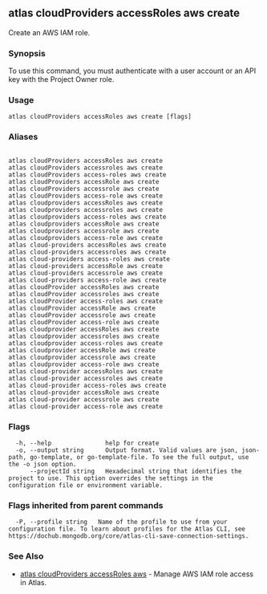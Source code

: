 ## atlas cloudProviders accessRoles aws create

Create an AWS IAM role.


### Synopsis

To use this command, you must authenticate with a user account or an API key with the Project Owner role.


### Usage
```
atlas cloudProviders accessRoles aws create [flags]
```

### Aliases
```

atlas cloudProviders accessRoles aws create
atlas cloudProviders accessroles aws create
atlas cloudProviders access-roles aws create
atlas cloudProviders accessRole aws create
atlas cloudProviders accessrole aws create
atlas cloudProviders access-role aws create
atlas cloudproviders accessRoles aws create
atlas cloudproviders accessroles aws create
atlas cloudproviders access-roles aws create
atlas cloudproviders accessRole aws create
atlas cloudproviders accessrole aws create
atlas cloudproviders access-role aws create
atlas cloud-providers accessRoles aws create
atlas cloud-providers accessroles aws create
atlas cloud-providers access-roles aws create
atlas cloud-providers accessRole aws create
atlas cloud-providers accessrole aws create
atlas cloud-providers access-role aws create
atlas cloudProvider accessRoles aws create
atlas cloudProvider accessroles aws create
atlas cloudProvider access-roles aws create
atlas cloudProvider accessRole aws create
atlas cloudProvider accessrole aws create
atlas cloudProvider access-role aws create
atlas cloudprovider accessRoles aws create
atlas cloudprovider accessroles aws create
atlas cloudprovider access-roles aws create
atlas cloudprovider accessRole aws create
atlas cloudprovider accessrole aws create
atlas cloudprovider access-role aws create
atlas cloud-provider accessRoles aws create
atlas cloud-provider accessroles aws create
atlas cloud-provider access-roles aws create
atlas cloud-provider accessRole aws create
atlas cloud-provider accessrole aws create
atlas cloud-provider access-role aws create
```



### Flags

```
  -h, --help               help for create
  -o, --output string      Output format. Valid values are json, json-path, go-template, or go-template-file. To see the full output, use the -o json option.
      --projectId string   Hexadecimal string that identifies the project to use. This option overrides the settings in the configuration file or environment variable.

```


### Flags inherited from parent commands

```
  -P, --profile string   Name of the profile to use from your configuration file. To learn about profiles for the Atlas CLI, see https://dochub.mongodb.org/core/atlas-cli-save-connection-settings.

```

### See Also


* [atlas cloudProviders accessRoles aws](atlas_cloudProviders_accessRoles_aws.md)	- Manage AWS IAM role access in Atlas.



